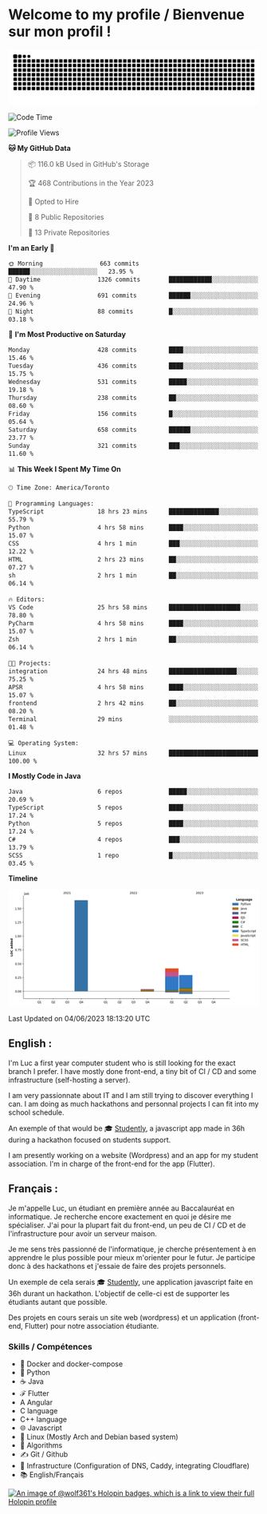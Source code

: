 # Welcome to my profile / Bienvenue sur mon profil !

![snake gif](https://github.com/wolf-361/wolf-361/blob/output/github-contribution-grid-snake.svg)

<!--START_SECTION:waka-->
![Code Time](http://img.shields.io/badge/Code%20Time-165%20hrs%201%20min-blue)

![Profile Views](http://img.shields.io/badge/Profile%20Views-0-blue)

**🐱 My GitHub Data** 

> 📦 116.0 kB Used in GitHub's Storage 
 > 
> 🏆 468 Contributions in the Year 2023
 > 
> 💼 Opted to Hire
 > 
> 📜 8 Public Repositories 
 > 
> 🔑 13 Private Repositories 
 > 
**I'm an Early 🐤** 

```text
🌞 Morning                663 commits         ██████░░░░░░░░░░░░░░░░░░░   23.95 % 
🌆 Daytime                1326 commits        ████████████░░░░░░░░░░░░░   47.90 % 
🌃 Evening                691 commits         ██████░░░░░░░░░░░░░░░░░░░   24.96 % 
🌙 Night                  88 commits          █░░░░░░░░░░░░░░░░░░░░░░░░   03.18 % 
```
📅 **I'm Most Productive on Saturday** 

```text
Monday                   428 commits         ████░░░░░░░░░░░░░░░░░░░░░   15.46 % 
Tuesday                  436 commits         ████░░░░░░░░░░░░░░░░░░░░░   15.75 % 
Wednesday                531 commits         █████░░░░░░░░░░░░░░░░░░░░   19.18 % 
Thursday                 238 commits         ██░░░░░░░░░░░░░░░░░░░░░░░   08.60 % 
Friday                   156 commits         █░░░░░░░░░░░░░░░░░░░░░░░░   05.64 % 
Saturday                 658 commits         ██████░░░░░░░░░░░░░░░░░░░   23.77 % 
Sunday                   321 commits         ███░░░░░░░░░░░░░░░░░░░░░░   11.60 % 
```


📊 **This Week I Spent My Time On** 

```text
🕑︎ Time Zone: America/Toronto

💬 Programming Languages: 
TypeScript               18 hrs 23 mins      ██████████████░░░░░░░░░░░   55.79 % 
Python                   4 hrs 58 mins       ████░░░░░░░░░░░░░░░░░░░░░   15.07 % 
CSS                      4 hrs 1 min         ███░░░░░░░░░░░░░░░░░░░░░░   12.22 % 
HTML                     2 hrs 23 mins       ██░░░░░░░░░░░░░░░░░░░░░░░   07.27 % 
sh                       2 hrs 1 min         ██░░░░░░░░░░░░░░░░░░░░░░░   06.14 % 

🔥 Editors: 
VS Code                  25 hrs 58 mins      ████████████████████░░░░░   78.80 % 
PyCharm                  4 hrs 58 mins       ████░░░░░░░░░░░░░░░░░░░░░   15.07 % 
Zsh                      2 hrs 1 min         ██░░░░░░░░░░░░░░░░░░░░░░░   06.14 % 

🐱‍💻 Projects: 
integration              24 hrs 48 mins      ███████████████████░░░░░░   75.25 % 
APSR                     4 hrs 58 mins       ████░░░░░░░░░░░░░░░░░░░░░   15.07 % 
frontend                 2 hrs 42 mins       ██░░░░░░░░░░░░░░░░░░░░░░░   08.20 % 
Terminal                 29 mins             ░░░░░░░░░░░░░░░░░░░░░░░░░   01.48 % 

💻 Operating System: 
Linux                    32 hrs 57 mins      █████████████████████████   100.00 % 
```

**I Mostly Code in Java** 

```text
Java                     6 repos             █████░░░░░░░░░░░░░░░░░░░░   20.69 % 
TypeScript               5 repos             ████░░░░░░░░░░░░░░░░░░░░░   17.24 % 
Python                   5 repos             ████░░░░░░░░░░░░░░░░░░░░░   17.24 % 
C#                       4 repos             ███░░░░░░░░░░░░░░░░░░░░░░   13.79 % 
SCSS                     1 repo              █░░░░░░░░░░░░░░░░░░░░░░░░   03.45 % 
```



**Timeline**

![Lines of Code chart](https://raw.githubusercontent.com/wolf-361/wolf-361/main/assets/bar_graph.png)


 Last Updated on 04/06/2023 18:13:20 UTC
<!--END_SECTION:waka-->

## English : 

I'm Luc a first year computer student who is still looking for the exact branch I prefer. I have mostly done front-end, a tiny bit of CI / CD and some infrastructure (self-hosting a server).

I am very passionnate about IT and I am still trying to discover everything I can. I am doing as much hackathons and personnal projects I can fit into my school schedule.

An exemple of that would be 🎓 [Studently](https://github.com/wolf-361/Studently-CodeJam12), a javascript app made in 36h during a hackathon focused on students support.

I am presently working on a website (Wordpress) and an app for my student association. I'm in charge of the front-end for the app (Flutter).

## Français :

Je m'appelle Luc, un étudiant en première année au Baccalauréat en informatique. Je recherche encore exactement en quoi je désire me spécialiser. J'ai pour la plupart fait du front-end, un peu de CI / CD et de l'infrastructure pour avoir un serveur maison.

Je me sens très passionné de l'informatique, je cherche présentement à en apprendre le plus possible pour mieux m'orienter pour le futur. Je participe donc à des hackathons et j'essaie de faire des projets personnels.

Un exemple de cela serais 🎓 [Studently](https://github.com/wolf-361/Studently-CodeJam12), une application javascript faite en 36h durant un hackathon. L'objectif de celle-ci est de supporter les étudiants autant que possible.

Des projets en cours serais un site web (wordpress) et un application (front-end, Flutter) pour notre association étudiante.

###  Skills / Compétences

* 🐋 Docker and docker-compose
* 🐍 Python
* ☕ Java
* ℱ Flutter
* A Angular
* C language
* C++ language
* 🌐 Javascript
* 🐧 Linux (Mostly Arch and Debian based system)
* 🧩 Algorithms
* ✍️ Git / Github
* 📜 Infrastructure (Configuration of DNS, Caddy, integrating Cloudflare)
* 📚 English/Français

[![An image of @wolf361's Holopin badges, which is a link to view their full Holopin profile](https://holopin.me/wolf361)](https://holopin.io/@wolf361)


